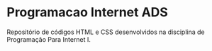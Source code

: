# Programacao Internet ADS
 Repositório de códigos HTML e CSS desenvolvidos na disciplina de Programação Para Internet I.
